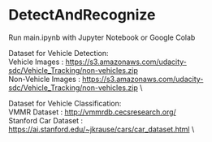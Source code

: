 # DetectAndRecognize
Run main.ipynb with Jupyter Notebook or Google Colab

Dataset for Vehicle Detection: \
Vehicle Images : https://s3.amazonaws.com/udacity-sdc/Vehicle_Tracking/non-vehicles.zip \
Non-Vehicle Images : https://s3.amazonaws.com/udacity-sdc/Vehicle_Tracking/non-vehicles.zip \

Dataset for Vehicle Classification: \
VMMR Dataset : http://vmmrdb.cecsresearch.org/ \
Stanford Car Dataset : https://ai.stanford.edu/~jkrause/cars/car_dataset.html \
